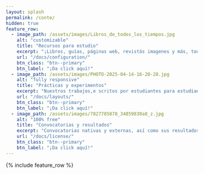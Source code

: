 ```yaml
---
layout: splash
permalink: /conte/
hidden: true
feature_row:
  - image_path: /assets/images/Libros_de_todos_los_tiempos.jpg
    alt: "customizable"
    title: "Recursos para estudio"
    excerpt: "¡Libros, guías, páginas web, revistás imagenes y más, todo recopilado para la comunidad!"
    url: "/docs/configuration/"
    btn_class: "btn--primary"
    btn_label: "¡Da click aquí!"
  - image_path: /assets/images/PHOTO-2025-04-14-16-20-28.jpg
    alt: "fully responsive"
    title: "Prácticas y experimentos"
    excerpt: "Nuestros trabajos,e scritos por estudiantes para estudiantes: ¡cohetes, cultivos, telescopios, disecciones y más!."
    url: "/docs/layouts/"
    btn_class: "btn--primary"
    btn_label: "¡Da click aquí!"
  - image_path: /assets/images/7827785878_34859830a8_z.jpg
    alt: "100% free"
    title: "Convocatorias y resultados"
    excerpt: "Convocatorias nativas y externas, así como sus resultados correspondientes actualizados lo máspronto posible"
    url: "/docs/license/"
    btn_class: "btn--primary"
    btn_label: "¡Da click aquí!"  
---
```


{% include feature_row %}